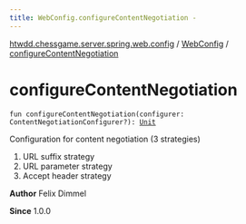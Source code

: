 ```yaml
---
title: WebConfig.configureContentNegotiation - 
---
```


[htwdd.chessgame.server.spring.web.config](../index.html) / [WebConfig](index.html) / [configureContentNegotiation](./configure-content-negotiation.html)

# configureContentNegotiation

`fun configureContentNegotiation(configurer: ContentNegotiationConfigurer?): `[`Unit`](https://kotlinlang.org/api/latest/jvm/stdlib/kotlin/-unit/index.html)

Configuration for content negotiation (3 strategies)

1. URL suffix strategy
2. URL parameter strategy
3. Accept header strategy

**Author**
Felix Dimmel

**Since**
1.0.0

